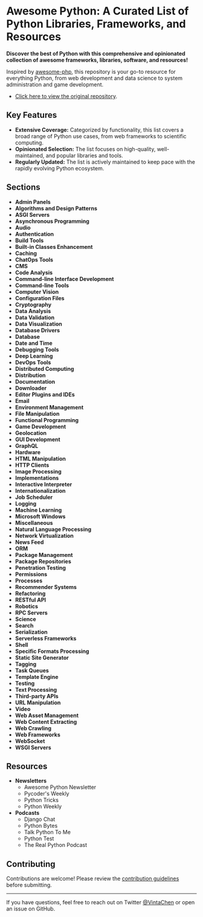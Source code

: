 # Awesome Python: A Curated List of Python Libraries, Frameworks, and Resources

**Discover the best of Python with this comprehensive and opinionated collection of awesome frameworks, libraries, software, and resources!**

Inspired by [awesome-php](https://github.com/ziadoz/awesome-php), this repository is your go-to resource for everything Python, from web development and data science to system administration and game development.  

*   [Click here to view the original repository](https://github.com/vinta/awesome-python).

## Key Features

*   **Extensive Coverage:**  Categorized by functionality, this list covers a broad range of Python use cases, from web frameworks to scientific computing.
*   **Opinionated Selection:**  The list focuses on high-quality, well-maintained, and popular libraries and tools.
*   **Regularly Updated:** The list is actively maintained to keep pace with the rapidly evolving Python ecosystem.

## Sections

*   **Admin Panels**
*   **Algorithms and Design Patterns**
*   **ASGI Servers**
*   **Asynchronous Programming**
*   **Audio**
*   **Authentication**
*   **Build Tools**
*   **Built-in Classes Enhancement**
*   **Caching**
*   **ChatOps Tools**
*   **CMS**
*   **Code Analysis**
*   **Command-line Interface Development**
*   **Command-line Tools**
*   **Computer Vision**
*   **Configuration Files**
*   **Cryptography**
*   **Data Analysis**
*   **Data Validation**
*   **Data Visualization**
*   **Database Drivers**
*   **Database**
*   **Date and Time**
*   **Debugging Tools**
*   **Deep Learning**
*   **DevOps Tools**
*   **Distributed Computing**
*   **Distribution**
*   **Documentation**
*   **Downloader**
*   **Editor Plugins and IDEs**
*   **Email**
*   **Environment Management**
*   **File Manipulation**
*   **Functional Programming**
*   **Game Development**
*   **Geolocation**
*   **GUI Development**
*   **GraphQL**
*   **Hardware**
*   **HTML Manipulation**
*   **HTTP Clients**
*   **Image Processing**
*   **Implementations**
*   **Interactive Interpreter**
*   **Internationalization**
*   **Job Scheduler**
*   **Logging**
*   **Machine Learning**
*   **Microsoft Windows**
*   **Miscellaneous**
*   **Natural Language Processing**
*   **Network Virtualization**
*   **News Feed**
*   **ORM**
*   **Package Management**
*   **Package Repositories**
*   **Penetration Testing**
*   **Permissions**
*   **Processes**
*   **Recommender Systems**
*   **Refactoring**
*   **RESTful API**
*   **Robotics**
*   **RPC Servers**
*   **Science**
*   **Search**
*   **Serialization**
*   **Serverless Frameworks**
*   **Shell**
*   **Specific Formats Processing**
*   **Static Site Generator**
*   **Tagging**
*   **Task Queues**
*   **Template Engine**
*   **Testing**
*   **Text Processing**
*   **Third-party APIs**
*   **URL Manipulation**
*   **Video**
*   **Web Asset Management**
*   **Web Content Extracting**
*   **Web Crawling**
*   **Web Frameworks**
*   **WebSocket**
*   **WSGI Servers**

## Resources

*   **Newsletters**
    *   Awesome Python Newsletter
    *   Pycoder's Weekly
    *   Python Tricks
    *   Python Weekly
*   **Podcasts**
    *   Django Chat
    *   Python Bytes
    *   Talk Python To Me
    *   Python Test
    *   The Real Python Podcast

## Contributing

Contributions are welcome!  Please review the [contribution guidelines](https://github.com/vinta/awesome-python/blob/master/CONTRIBUTING.md) before submitting.

---

If you have questions, feel free to reach out on Twitter [@VintaChen](https://twitter.com/VintaChen) or open an issue on GitHub.